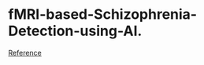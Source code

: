 # fMRI-based-Schizophrenia-Detection-using-AI.


<a href="https://docs.google.com/spreadsheets/d/1NHeiCtNLF4PI70Ld5xVFBdAPC5VTgMqL_6_pEr0Iv6E/edit?usp=drivesdk"> Reference </a>
